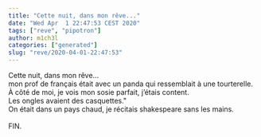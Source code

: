 ```yaml
---
title: "Cette nuit, dans mon rêve..."
date: "Wed Apr  1 22:47:53 CEST 2020"
tags: ["reve", "pipotron"]
author: m1ch3l
categories: ["generated"]
slug: "reve/2020-04-01-22:47:53"
---
```


Cette nuit, dans mon rêve...<br>
mon prof de français était avec un panda qui ressemblait à une tourterelle.<br>
À côté de moi, je vois mon sosie parfait, j’étais content.<br>
Les ongles avaient des casquettes."<br>
On était dans un pays chaud, je récitais shakespeare sans les mains.<br>
<br>
FIN.<br>
<br>
